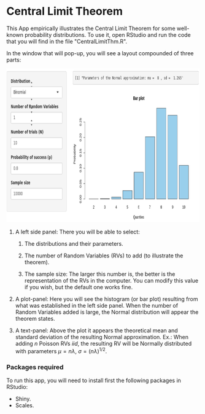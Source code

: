 # Central Limit Theorem

This App empirically illustrates the Central Limit Theorem for some well-known probability distributions. To use it, open RStudio and run the code that you will find in the file "CentralLimitThm.R".

In the window that will pop-up, you will see a layout compounded of three parts:

<img src="https://github.com/DavidGarHeredia/teaching/blob/master/shinyApps/Central%20Limit%20Thm/TCL1.png" alt="layout" width="650" height="400">

1. A left side panel: There you will be able to select:

	1. The distributions and their parameters.

	2. The number of Random Variables (RVs) to add (to illustrate the theorem).

	3. The sample size: The larger this number is, the better is the representation of the RVs in the computer. You can modify this value if you wish, but the default one works fine.

2. A plot-panel: Here you will see the histogram (or bar plot) resulting from what was established in the left side panel. When the number of Random Variables added is large, the Normal distribution will appear the theorem states.

3. <p>A text-panel: Above the plot it appears the theoretical mean and standard deviation of the resulting Normal approximation. Ex.: When adding <span class="math"><em>n</em></span> Poisson RVs <span class="math"><em>iid</em></span>, the resulting RV will be Normally distributed with parameters <span class="math"><em>μ</em> = <em>n</em><em>λ</em></span>, <span class="math"><em>σ</em> = (<em>n</em><em>λ</em>)<sup>1/2</sup></span>.</p>



### Packages required

To run this app, you will need to install first the following packages in RStudio:

+ Shiny.
+ Scales.
